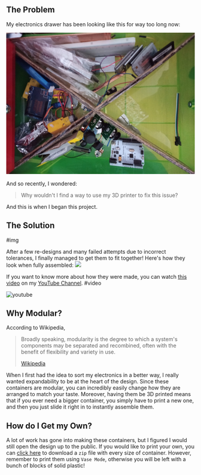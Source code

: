 ## The Problem

My electronics drawer has been looking like this for way too long now:

![](IMG_20200304_075310_0.jpg)

And so recently, I wondered:

> Why wouldn't I find a way to use my 3D printer to fix this issue?

And this is when I began this project.

## The Solution

#img

After a few re-designs and many failed attempts due to incorrect tolerances, I finally managed to get them to fit together! Here's how they look when fully assembled:
![](FJIMG_20200420_145646.jpg)

If you want to know more about how they were made, you can watch [this video](https://www.youtube.com/watch?v=k7jLqC3cGUY) on my [YouTube Channel](https://www.youtube.com/channel/UCGj6pfxZ0XYJU29XNwXPPxg/featured).
#video

![youtube](https://www.youtube.com/embed/k7jLqC3cGUY)

## Why Modular?

According to Wikipedia,

> Broadly speaking, modularity is the degree to which a system's components may be separated and recombined, often with the benefit of flexibility and variety in use.
>
> [Wikipedia](https://en.wikipedia.org/wiki/Modularity)

When I first had the idea to sort my electronics in a better way, I really wanted expandability to be at the heart of the design. Since these containers are modular, you can incredibly easily change how they are arranged to match your taste. Moreover, having them be 3D printed means that if you ever need a bigger container, you simply have to print a new one, and then you just slide it right in to instantly assemble them.

## How do I Get my Own?

A lot of work has gone into making these containers, but I figured I would still open the design up to the public. If you would like to print your own, you can [click here](./Modular%20Drawers%20STLs.zip) to download a `zip` file with every size of container. However, remember to print them using `Vase Mode`, otherwise you will be left with a bunch of blocks of solid plastic!

